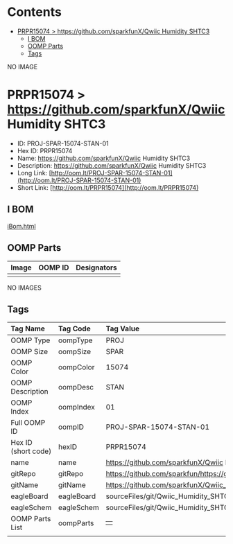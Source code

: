 



Contents
========

* [PRPR15074 > https://github.com/sparkfunX/Qwiic Humidity SHTC3](#prpr15074--httpsgithubcomsparkfunxqwiic-humidity-shtc3)
	* [I BOM](#i-bom)
	* [OOMP Parts](#oomp-parts)
	* [Tags](#tags)
  
NO IMAGE  
# PRPR15074 > https://github.com/sparkfunX/Qwiic Humidity SHTC3

- ID: PROJ-SPAR-15074-STAN-01
- Hex ID: PRPR15074
- Name: https://github.com/sparkfunX/Qwiic Humidity SHTC3
- Description: https://github.com/sparkfunX/Qwiic Humidity SHTC3
- Long Link: [http://oom.lt/PROJ-SPAR-15074-STAN-01](http://oom.lt/PROJ-SPAR-15074-STAN-01)
- Short Link: [http://oom.lt/PRPR15074](http://oom.lt/PRPR15074)

## I BOM
  
[iBom.html](https://htmlpreview.github.io/?https://github.com/oomlout/oomlout_OOMP_projects_V2/blob/main/PROJ/SPAR/15074/STAN/01/ibom.html)
## OOMP Parts
  

|Image|OOMP ID|Designators|
| :--- | :--- | :--- |
||||
  
NO IMAGES  
## Tags
  

|Tag Name|Tag Code|Tag Value|
| :--- | :--- | :--- |
|OOMP Type|oompType|PROJ|
|OOMP Size|oompSize|SPAR|
|OOMP Color|oompColor|15074|
|OOMP Description|oompDesc|STAN|
|OOMP Index|oompIndex|01|
|Full OOMP ID|oompID|PROJ-SPAR-15074-STAN-01|
|Hex ID (short code)|hexID|PRPR15074|
|name|name|https://github.com/sparkfunX/Qwiic Humidity SHTC3|
|gitRepo|gitRepo|https://github.com/sparkfun/https://github.com/sparkfunX/Qwiic_Humidity_SHTC3|
|gitName|gitName|https://github.com/sparkfunX/Qwiic_Humidity_SHTC3|
|eagleBoard|eagleBoard|sourceFiles/git/Qwiic_Humidity_SHTC3/Hardware/SHTC3 Breakout.brd|
|eagleSchem|eagleSchem|sourceFiles/git/Qwiic_Humidity_SHTC3/Hardware/SHTC3 Breakout.sch|
|OOMP Parts List|oompParts|<table><tr><td></td></tr></table>|
||||
